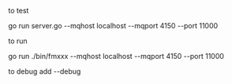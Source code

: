 
to test

go run server.go --mqhost localhost --mqport 4150 --port 11000

to run

go run ./bin/fmxxx --mqhost localhost --mqport 4150 --port 11000


to debug 
add --debug